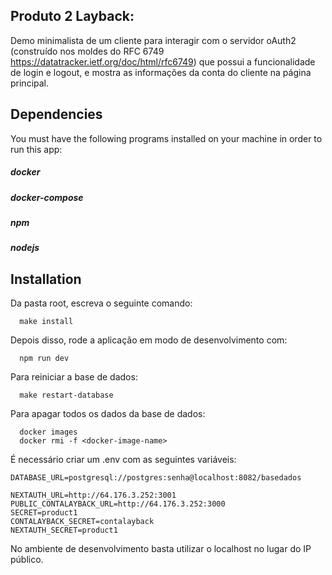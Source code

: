 ## Produto 2 Layback: 

Demo minimalista de um cliente para interagir com o servidor oAuth2 (construído nos moldes do RFC 6749 https://datatracker.ietf.org/doc/html/rfc6749) que possui a funcionalidade de login e logout, e mostra as informações da conta do cliente na página principal. 

## Dependencies

You must have the following programs installed on your machine in order to run this app:

##### docker
##### docker-compose
##### npm
##### nodejs

## Installation

Da pasta root, escreva o seguinte comando:

```
  make install
```
Depois disso, rode a aplicação em modo de desenvolvimento com:

```
  npm run dev
```

Para reiniciar a base de dados:

```
  make restart-database
```
Para apagar todos os dados da base de dados:
```
  docker images
  docker rmi -f <docker-image-name>
```
É necessário criar um .env com as seguintes variáveis:

```
DATABASE_URL=postgresql://postgres:senha@localhost:8082/basedados

NEXTAUTH_URL=http://64.176.3.252:3001
PUBLIC_CONTALAYBACK_URL=http://64.176.3.252:3000
SECRET=product1
CONTALAYBACK_SECRET=contalayback
NEXTAUTH_SECRET=product1
```
No ambiente de desenvolvimento basta utilizar o localhost no lugar do IP público.
